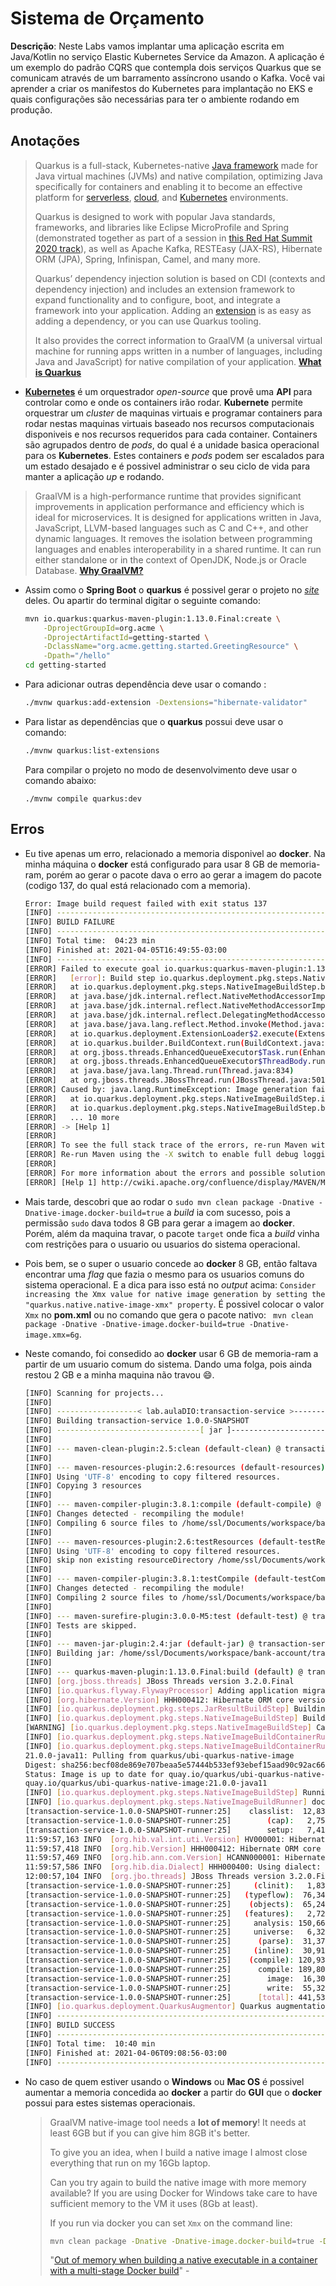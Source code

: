 # Sistema de Orçamento

**Descrição**: Neste Labs vamos implantar uma aplicação escrita em Java/Kotlin no  serviço Elastic Kubernetes Service da Amazon. A aplicação é um exemplo  do padrão CQRS que contempla dois serviços Quarkus que se comunicam  através de um barramento assíncrono usando o Kafka. Você vai aprender a  criar os manifestos do Kubernetes para implantação no EKS e quais  configurações são necessárias para ter o ambiente rodando em produção.

## Anotações

> Quarkus is a full-stack, Kubernetes-native [Java framework](https://www.redhat.com/en/topics/cloud-native-apps/what-is-a-Java-framework) made for Java virtual machines (JVMs) and native compilation,  optimizing Java specifically for containers and enabling it to become an effective platform for [serverless](https://www.redhat.com/en/topics/cloud-native-apps/what-is-serverless), [cloud](https://www.redhat.com/en/topics/cloud), and [Kubernetes](https://www.redhat.com/en/topics/containers/what-is-kubernetes) environments.
>
> Quarkus is designed to work with popular Java standards, frameworks, and  libraries like Eclipse MicroProfile and Spring (demonstrated together as part of a session in [this Red Hat Summit 2020 track](https://redhat.lookbookhq.com/c/red-hat-summit-virtu-11?x=QBJ6Wl&sc_cid=7013a000002DgCjAAK)), as well as Apache Kafka, RESTEasy (JAX-RS), Hibernate ORM (JPA), Spring, Infinispan, Camel, and many more.
>
> Quarkus’ dependency injection solution is based on CDI (contexts and dependency  injection) and includes an extension framework to expand functionality  and to configure, boot, and integrate a framework into your application. Adding an [extension](https://quarkus.io/extensions/) is as easy as adding a dependency, or you can use Quarkus tooling.
>
> It also provides the correct information to GraalVM (a universal virtual  machine for running apps written in a number of languages, including  Java and JavaScript) for native compilation of your application.																				[**What is Quarkus**](https://www.redhat.com/en/topics/cloud-native-apps/what-is-quarkus)

- [**Kubernetes**](https://azure.microsoft.com/en-in/topic/kubernetes-vs-docker/) é um orquestrador *open-source* que provê uma **API** para controlar como e onde os containers irão rodar. **Kubernete** permite orquestrar um *cluster* de maquinas virtuais e programar containers para rodar nestas maquinas virtuais baseado nos recursos computacionais disponiveis e nos recursos requeridos para cada container. Containers são agrupados dentro de *pods*, do qual é a unidade basica operacional para os **Kubernetes**. Estes containers e *pods* podem ser escalados para um estado desajado e é possivel administrar o seu ciclo de vida para manter a aplicação *up* e rodando. 

> GraalVM is a high-performance runtime that provides significant improvements in application performance and efficiency which is ideal for microservices. It is designed for applications written in Java, JavaScript, LLVM-based languages such as C and C++, and other dynamic languages. It removes the isolation between programming languages and enables interoperability in a shared runtime. It can run either standalone or in the context of OpenJDK, Node.js or Oracle Database. 													[**Why GraalVM?**](https://www.graalvm.org/why-graalvm/)

- Assim como o **Spring Boot** o **quarkus** é possivel gerar o projeto no [*site*](https://code.quarkus.io/) deles.  Ou apartir do terminal digitar o seguinte comando: 

  ```bash
  mvn io.quarkus:quarkus-maven-plugin:1.13.0.Final:create \
      -DprojectGroupId=org.acme \
      -DprojectArtifactId=getting-started \
      -DclassName="org.acme.getting.started.GreetingResource" \
      -Dpath="/hello"
  cd getting-started
  ```

- Para adicionar outras dependência deve usar o comando :

  ```bash
  ./mvnw quarkus:add-extension -Dextensions="hibernate-validator"
  ```

- Para listar as dependências que o **quarkus** possui deve usar o comando:

  ```bash
  ./mvnw quarkus:list-extensions
  ```

  Para compilar o projeto no modo de desenvolvimento deve usar o comando abaixo:

  ```
  ./mvnw compile quarkus:dev
  ```

  

## Erros

- Eu tive apenas um erro, relacionado a memoria disponivel ao **docker**. Na minha máquina o **docker** está configurado para usar 8 GB de memoria-ram, porém ao gerar o pacote dava o erro ao gerar a imagem do pacote (codigo 137, do qual está relacionado com a memoria). 

  ```bash
  Error: Image build request failed with exit status 137
  [INFO] ------------------------------------------------------------------------
  [INFO] BUILD FAILURE
  [INFO] ------------------------------------------------------------------------
  [INFO] Total time:  04:23 min
  [INFO] Finished at: 2021-04-05T16:49:55-03:00
  [INFO] ------------------------------------------------------------------------
  [ERROR] Failed to execute goal io.quarkus:quarkus-maven-plugin:1.13.0.Final:build (default) on project balance-service: Failed to build quarkus application: io.quarkus.builder.BuildException: Build failure: Build failed due to errors
  [ERROR] 	[error]: Build step io.quarkus.deployment.pkg.steps.NativeImageBuildStep#build threw an exception: java.lang.RuntimeException: Failed to build native image
  [ERROR] 	at io.quarkus.deployment.pkg.steps.NativeImageBuildStep.build(NativeImageBuildStep.java:209)
  [ERROR] 	at java.base/jdk.internal.reflect.NativeMethodAccessorImpl.invoke0(Native Method)
  [ERROR] 	at java.base/jdk.internal.reflect.NativeMethodAccessorImpl.invoke(NativeMethodAccessorImpl.java:62)
  [ERROR] 	at java.base/jdk.internal.reflect.DelegatingMethodAccessorImpl.invoke(DelegatingMethodAccessorImpl.java:43)
  [ERROR] 	at java.base/java.lang.reflect.Method.invoke(Method.java:566)
  [ERROR] 	at io.quarkus.deployment.ExtensionLoader$2.execute(ExtensionLoader.java:920)
  [ERROR] 	at io.quarkus.builder.BuildContext.run(BuildContext.java:277)
  [ERROR] 	at org.jboss.threads.EnhancedQueueExecutor$Task.run(EnhancedQueueExecutor.java:2415)
  [ERROR] 	at org.jboss.threads.EnhancedQueueExecutor$ThreadBody.run(EnhancedQueueExecutor.java:1452)
  [ERROR] 	at java.base/java.lang.Thread.run(Thread.java:834)
  [ERROR] 	at org.jboss.threads.JBossThread.run(JBossThread.java:501)
  [ERROR] Caused by: java.lang.RuntimeException: Image generation failed. Exit code was 137 which indicates an out of memory error. Consider increasing the Xmx value for native image generation by setting the "quarkus.native.native-image-xmx" property
  [ERROR] 	at io.quarkus.deployment.pkg.steps.NativeImageBuildStep.imageGenerationFailed(NativeImageBuildStep.java:345)
  [ERROR] 	at io.quarkus.deployment.pkg.steps.NativeImageBuildStep.build(NativeImageBuildStep.java:181)
  [ERROR] 	... 10 more
  [ERROR] -> [Help 1]
  [ERROR] 
  [ERROR] To see the full stack trace of the errors, re-run Maven with the -e switch.
  [ERROR] Re-run Maven using the -X switch to enable full debug logging.
  [ERROR] 
  [ERROR] For more information about the errors and possible solutions, please read the following articles:
  [ERROR] [Help 1] http://cwiki.apache.org/confluence/display/MAVEN/MojoExecutionException
  ```

- Mais tarde, descobri que ao rodar o `sudo mvn clean package -Dnative -Dnative-image.docker-build=true`  a *build* ia com sucesso, pois a permissão `sudo` dava todos 8 GB para gerar a imagem ao **docker**. Porém, além da maquina travar, o pacote `target` onde fica a *build* vinha com restrições para o usuario ou usuarios do sistema operacional.

- Pois bem, se o super o usuario concede ao **docker** 8 GB, então faltava encontrar uma *flag* que fazia o mesmo para os usuarios comuns do sistema operacional. E a dica para isso está no *output* acima: `Consider increasing the Xmx value for native image generation by setting the "quarkus.native.native-image-xmx" property`. É possivel colocar o valor `Xmx` no **pom.xml** ou no comando que gera o pacote nativo: ` mvn clean package -Dnative -Dnative-image.docker-build=true -Dnative-image.xmx=6g`. 

- Neste comando, foi consedido ao **docker** usar 6 GB de memoria-ram a partir de um usuario comum do sistema. Dando uma folga, pois ainda restou 2 GB e a minha maquina não travou :smile:.

  ```bash
  [INFO] Scanning for projects...
  [INFO] 
  [INFO] ------------------< lab.aulaDIO:transaction-service >-------------------
  [INFO] Building transaction-service 1.0.0-SNAPSHOT
  [INFO] --------------------------------[ jar ]---------------------------------
  [INFO] 
  [INFO] --- maven-clean-plugin:2.5:clean (default-clean) @ transaction-service ---
  [INFO] 
  [INFO] --- maven-resources-plugin:2.6:resources (default-resources) @ transaction-service ---
  [INFO] Using 'UTF-8' encoding to copy filtered resources.
  [INFO] Copying 3 resources
  [INFO] 
  [INFO] --- maven-compiler-plugin:3.8.1:compile (default-compile) @ transaction-service ---
  [INFO] Changes detected - recompiling the module!
  [INFO] Compiling 6 source files to /home/ssl/Documents/workspace/bank-account/transaction-service/target/classes
  [INFO] 
  [INFO] --- maven-resources-plugin:2.6:testResources (default-testResources) @ transaction-service ---
  [INFO] Using 'UTF-8' encoding to copy filtered resources.
  [INFO] skip non existing resourceDirectory /home/ssl/Documents/workspace/bank-account/transaction-service/src/test/resources
  [INFO] 
  [INFO] --- maven-compiler-plugin:3.8.1:testCompile (default-testCompile) @ transaction-service ---
  [INFO] Changes detected - recompiling the module!
  [INFO] Compiling 2 source files to /home/ssl/Documents/workspace/bank-account/transaction-service/target/test-classes
  [INFO] 
  [INFO] --- maven-surefire-plugin:3.0.0-M5:test (default-test) @ transaction-service ---
  [INFO] Tests are skipped.
  [INFO] 
  [INFO] --- maven-jar-plugin:2.4:jar (default-jar) @ transaction-service ---
  [INFO] Building jar: /home/ssl/Documents/workspace/bank-account/transaction-service/target/transaction-service-1.0.0-SNAPSHOT.jar
  [INFO] 
  [INFO] --- quarkus-maven-plugin:1.13.0.Final:build (default) @ transaction-service ---
  [INFO] [org.jboss.threads] JBoss Threads version 3.2.0.Final
  [INFO] [io.quarkus.flyway.FlywayProcessor] Adding application migrations in path 'file:/home/ssl/Documents/workspace/bank-account/transaction-service/target/transaction-service-1.0.0-SNAPSHOT.jar!/db/migration/' using protocol 'jar'
  [INFO] [org.hibernate.Version] HHH000412: Hibernate ORM core version 5.4.29.Final
  [INFO] [io.quarkus.deployment.pkg.steps.JarResultBuildStep] Building native image source jar: /home/ssl/Documents/workspace/bank-account/transaction-service/target/transaction-service-1.0.0-SNAPSHOT-native-image-source-jar/transaction-service-1.0.0-SNAPSHOT-runner.jar
  [INFO] [io.quarkus.deployment.pkg.steps.NativeImageBuildStep] Building native image from /home/ssl/Documents/workspace/bank-account/transaction-service/target/transaction-service-1.0.0-SNAPSHOT-native-image-source-jar/transaction-service-1.0.0-SNAPSHOT-runner.jar
  [WARNING] [io.quarkus.deployment.pkg.steps.NativeImageBuildStep] Cannot find the `native-image` in the GRAALVM_HOME, JAVA_HOME and System PATH. Install it using `gu install native-image` Attempting to fall back to container build.
  [INFO] [io.quarkus.deployment.pkg.steps.NativeImageBuildContainerRunner] Using docker to run the native image builder
  [INFO] [io.quarkus.deployment.pkg.steps.NativeImageBuildContainerRunner] Checking image status quay.io/quarkus/ubi-quarkus-native-image:21.0.0-java11
  21.0.0-java11: Pulling from quarkus/ubi-quarkus-native-image
  Digest: sha256:becf08de869e707beaa5e57444b533ef93ebef15aad90c92ac660ddf7cea2b11
  Status: Image is up to date for quay.io/quarkus/ubi-quarkus-native-image:21.0.0-java11
  quay.io/quarkus/ubi-quarkus-native-image:21.0.0-java11
  [INFO] [io.quarkus.deployment.pkg.steps.NativeImageBuildStep] Running Quarkus native-image plugin on GraalVM Version 21.0.0 (Java Version 11.0.10+8-jvmci-21.0-b06)
  [INFO] [io.quarkus.deployment.pkg.steps.NativeImageBuildRunner] docker run --env LANG=C --user 1000:1000 --rm -v /home/ssl/Documents/workspace/bank-account/transaction-service/target/transaction-service-1.0.0-SNAPSHOT-native-image-source-jar:/project:z quay.io/quarkus/ubi-quarkus-native-image:21.0.0-java11 -J-Djava.util.logging.manager=org.jboss.logmanager.LogManager -J-DCoordinatorEnvironmentBean.transactionStatusManagerEnable=false -J-Dsun.nio.ch.maxUpdateArraySize=100 -J-Dvertx.logger-delegate-factory-class-name=io.quarkus.vertx.core.runtime.VertxLogDelegateFactory -J-Dvertx.disableDnsResolver=true -J-Dio.netty.leakDetection.level=DISABLED -J-Dio.netty.allocator.maxOrder=1 -J-Duser.language=en -J-Duser.country=US -J-Dfile.encoding=UTF-8 --initialize-at-build-time= -H:InitialCollectionPolicy=com.oracle.svm.core.genscavenge.CollectionPolicy\$BySpaceAndTime -H:+JNI -H:+AllowFoldMethods -jar transaction-service-1.0.0-SNAPSHOT-runner.jar -H:FallbackThreshold=0 -H:+ReportExceptionStackTraces -H:-AddAllCharsets -H:EnableURLProtocols=http,https --enable-all-security-services -H:NativeLinkerOption=-no-pie --no-server -H:-UseServiceLoaderFeature -H:+StackTrace transaction-service-1.0.0-SNAPSHOT-runner
  [transaction-service-1.0.0-SNAPSHOT-runner:25]    classlist:  12,833.96 ms,  1.18 GB
  [transaction-service-1.0.0-SNAPSHOT-runner:25]        (cap):   2,758.02 ms,  1.18 GB
  [transaction-service-1.0.0-SNAPSHOT-runner:25]        setup:   7,410.42 ms,  1.19 GB
  11:59:57,163 INFO  [org.hib.val.int.uti.Version] HV000001: Hibernate Validator 6.2.0.Final
  11:59:57,418 INFO  [org.hib.Version] HHH000412: Hibernate ORM core version 5.4.29.Final
  11:59:57,469 INFO  [org.hib.ann.com.Version] HCANN000001: Hibernate Commons Annotations {5.1.2.Final}
  11:59:57,586 INFO  [org.hib.dia.Dialect] HHH000400: Using dialect: io.quarkus.hibernate.orm.runtime.dialect.QuarkusPostgreSQL10Dialect
  12:00:57,104 INFO  [org.jbo.threads] JBoss Threads version 3.2.0.Final
  [transaction-service-1.0.0-SNAPSHOT-runner:25]     (clinit):   1,835.41 ms,  2.94 GB
  [transaction-service-1.0.0-SNAPSHOT-runner:25]   (typeflow):  76,346.36 ms,  2.94 GB
  [transaction-service-1.0.0-SNAPSHOT-runner:25]    (objects):  65,244.21 ms,  2.94 GB
  [transaction-service-1.0.0-SNAPSHOT-runner:25]   (features):   2,723.22 ms,  2.94 GB
  [transaction-service-1.0.0-SNAPSHOT-runner:25]     analysis: 150,669.36 ms,  2.94 GB
  [transaction-service-1.0.0-SNAPSHOT-runner:25]     universe:   6,323.55 ms,  2.94 GB
  [transaction-service-1.0.0-SNAPSHOT-runner:25]      (parse):  31,379.09 ms,  3.77 GB
  [transaction-service-1.0.0-SNAPSHOT-runner:25]     (inline):  30,911.82 ms,  4.91 GB
  [transaction-service-1.0.0-SNAPSHOT-runner:25]    (compile): 120,930.13 ms,  5.19 GB
  [transaction-service-1.0.0-SNAPSHOT-runner:25]      compile: 189,804.90 ms,  5.19 GB
  [transaction-service-1.0.0-SNAPSHOT-runner:25]        image:  16,301.68 ms,  5.27 GB
  [transaction-service-1.0.0-SNAPSHOT-runner:25]        write:  55,323.21 ms,  5.27 GB
  [transaction-service-1.0.0-SNAPSHOT-runner:25]      [total]: 441,532.49 ms,  5.27 GB
  [INFO] [io.quarkus.deployment.QuarkusAugmentor] Quarkus augmentation completed in 577763ms
  [INFO] ------------------------------------------------------------------------
  [INFO] BUILD SUCCESS
  [INFO] ------------------------------------------------------------------------
  [INFO] Total time:  10:40 min
  [INFO] Finished at: 2021-04-06T09:08:56-03:00
  [INFO] -----------------------------------------------------------------------
  ```

- No caso de quem estiver usando o **Windows** ou **Mac OS** é possivel aumentar a memoria concedida ao **docker** a partir do **GUI**  que o **docker** possui para estes sistemas operacionais.

  >  GraalVM native-image tool needs a **lot of memory**! It needs at least 6GB but if you can give him 8GB it's better.
  >
  > To give you an idea, when I build a native image I almost close everything that run on my 16Gb laptop.
  >
  > Can you try again to build the native image with more memory  available? If you are using Docker for Windows take care to have  sufficient memory to the VM it uses (8Gb at least).
  >
  > If you run via docker you can set `Xmx` on the command line:
  >
  > ```bash
  > mvn clean package -Dnative -Dnative-image.docker-build=true -Dnative-image.xmx=6g
  > ```
  >
  > "[Out of memory when building a native executable in a container with a multi-stage Docker build](https://stackoverflow.com/questions/57911020/out-of-memory-when-building-a-native-executable-in-a-container-with-a-multi-stag)" - 

